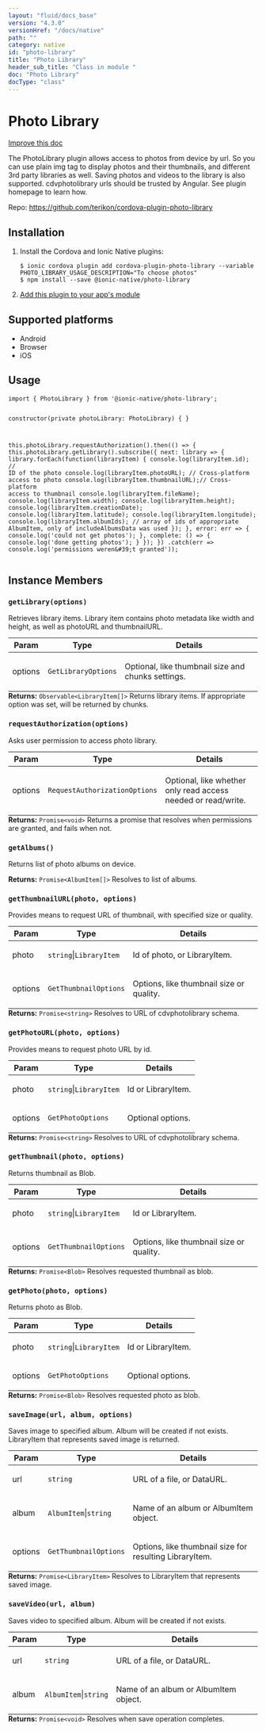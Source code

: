 ```yaml
---
layout: "fluid/docs_base"
version: "4.3.0"
versionHref: "/docs/native"
path: ""
category: native
id: "photo-library"
title: "Photo Library"
header_sub_title: "Class in module "
doc: "Photo Library"
docType: "class"
---
```


<h1 class="api-title">Photo Library</h1>

<a class="improve-v2-docs" href="http://github.com/ionic-team/ionic-native/edit/master/src/@ionic-native/plugins/photo-library/index.ts#L2">
  Improve this doc
</a>







<p>The PhotoLibrary plugin allows access to photos from device by url. So you can use plain img tag to display photos and their thumbnails, and different 3rd party libraries as well.
Saving photos and videos to the library is also supported.
cdvphotolibrary urls should be trusted by Angular. See plugin homepage to learn how.</p>


<p>Repo:
  <a href="https://github.com/terikon/cordova-plugin-photo-library">
    https://github.com/terikon/cordova-plugin-photo-library
  </a>
</p>


<h2><a class="anchor" name="installation" href="#installation"></a>Installation</h2>
<ol class="installation">
  <li>Install the Cordova and Ionic Native plugins:<br>
    <pre><code class="nohighlight">$ ionic cordova plugin add cordova-plugin-photo-library --variable PHOTO_LIBRARY_USAGE_DESCRIPTION="To choose photos"
$ npm install --save @ionic-native/photo-library
</code></pre>
  </li>
  <li><a href="https://ionicframework.com/docs/native/#Add_Plugins_to_Your_App_Module">Add this plugin to your app's module</a></li>
</ol>



<h2><a class="anchor" name="platforms" href="#platforms"></a>Supported platforms</h2>
<ul>
  <li>Android</li><li>Browser</li><li>iOS</li>
</ul>






<h2><a class="anchor" name="usage" href="#usage"></a>Usage</h2>
<pre><code class="lang-typescript">import { PhotoLibrary } from &#39;@ionic-native/photo-library&#39;;

constructor(private photoLibrary: PhotoLibrary) { }

this.photoLibrary.requestAuthorization().then(() =&gt; {
  this.photoLibrary.getLibrary().subscribe({
    next: library =&gt; {
      library.forEach(function(libraryItem) {
        console.log(libraryItem.id);          // ID of the photo
        console.log(libraryItem.photoURL);    // Cross-platform access to photo
        console.log(libraryItem.thumbnailURL);// Cross-platform access to thumbnail
        console.log(libraryItem.fileName);
        console.log(libraryItem.width);
        console.log(libraryItem.height);
        console.log(libraryItem.creationDate);
        console.log(libraryItem.latitude);
        console.log(libraryItem.longitude);
        console.log(libraryItem.albumIds);    // array of ids of appropriate AlbumItem, only of includeAlbumsData was used
      });
    },
    error: err =&gt; { console.log(&#39;could not get photos&#39;); },
    complete: () =&gt; { console.log(&#39;done getting photos&#39;); }
  });
})
.catch(err =&gt; console.log(&#39;permissions weren\&#39;t granted&#39;));
</code></pre>








<h2><a class="anchor" name="instance-members" href="#instance-members"></a>Instance Members</h2>
<h3><a class="anchor" name="getLibrary" href="#getLibrary"></a><code>getLibrary(options)</code></h3>




Retrieves library items. Library item contains photo metadata like width and height, as well as photoURL and thumbnailURL.
<table class="table param-table" style="margin:0;">
  <thead>
  <tr>
    <th>Param</th>
    <th>Type</th>
    <th>Details</th>
  </tr>
  </thead>
  <tbody>
  <tr>
    <td>
      options</td>
    <td>
      <code>GetLibraryOptions</code>
    </td>
    <td>
      <p>Optional, like thumbnail size and chunks settings.</p>
</td>
  </tr>
  </tbody>
</table>

<div class="return-value" markdown="1">
  <i class="icon ion-arrow-return-left"></i>
  <b>Returns:</b> <code>Observable&lt;LibraryItem[]&gt;</code> Returns library items. If appropriate option was set, will be returned by chunks.
</div><h3><a class="anchor" name="requestAuthorization" href="#requestAuthorization"></a><code>requestAuthorization(options)</code></h3>




Asks user permission to access photo library.
<table class="table param-table" style="margin:0;">
  <thead>
  <tr>
    <th>Param</th>
    <th>Type</th>
    <th>Details</th>
  </tr>
  </thead>
  <tbody>
  <tr>
    <td>
      options</td>
    <td>
      <code>RequestAuthorizationOptions</code>
    </td>
    <td>
      <p>Optional, like whether only read access needed or read/write.</p>
</td>
  </tr>
  </tbody>
</table>

<div class="return-value" markdown="1">
  <i class="icon ion-arrow-return-left"></i>
  <b>Returns:</b> <code>Promise&lt;void&gt;</code> Returns a promise that resolves when permissions are granted, and fails when not.
</div><h3><a class="anchor" name="getAlbums" href="#getAlbums"></a><code>getAlbums()</code></h3>




Returns list of photo albums on device.


<div class="return-value" markdown="1">
  <i class="icon ion-arrow-return-left"></i>
  <b>Returns:</b> <code>Promise&lt;AlbumItem[]&gt;</code> Resolves to list of albums.
</div><h3><a class="anchor" name="getThumbnailURL" href="#getThumbnailURL"></a><code>getThumbnailURL(photo,&nbsp;options)</code></h3>




Provides means to request URL of thumbnail, with specified size or quality.
<table class="table param-table" style="margin:0;">
  <thead>
  <tr>
    <th>Param</th>
    <th>Type</th>
    <th>Details</th>
  </tr>
  </thead>
  <tbody>
  <tr>
    <td>
      photo</td>
    <td>
      <code>string</code>|<code>LibraryItem</code>
    </td>
    <td>
      <p>Id of photo, or LibraryItem.</p>
</td>
  </tr>
  
  <tr>
    <td>
      options</td>
    <td>
      <code>GetThumbnailOptions</code>
    </td>
    <td>
      <p>Options, like thumbnail size or quality.</p>
</td>
  </tr>
  </tbody>
</table>

<div class="return-value" markdown="1">
  <i class="icon ion-arrow-return-left"></i>
  <b>Returns:</b> <code>Promise&lt;string&gt;</code> Resolves to URL of cdvphotolibrary schema.
</div><h3><a class="anchor" name="getPhotoURL" href="#getPhotoURL"></a><code>getPhotoURL(photo,&nbsp;options)</code></h3>




Provides means to request photo URL by id.
<table class="table param-table" style="margin:0;">
  <thead>
  <tr>
    <th>Param</th>
    <th>Type</th>
    <th>Details</th>
  </tr>
  </thead>
  <tbody>
  <tr>
    <td>
      photo</td>
    <td>
      <code>string</code>|<code>LibraryItem</code>
    </td>
    <td>
      <p>Id or LibraryItem.</p>
</td>
  </tr>
  
  <tr>
    <td>
      options</td>
    <td>
      <code>GetPhotoOptions</code>
    </td>
    <td>
      <p>Optional options.</p>
</td>
  </tr>
  </tbody>
</table>

<div class="return-value" markdown="1">
  <i class="icon ion-arrow-return-left"></i>
  <b>Returns:</b> <code>Promise&lt;string&gt;</code> Resolves to URL of cdvphotolibrary schema.
</div><h3><a class="anchor" name="getThumbnail" href="#getThumbnail"></a><code>getThumbnail(photo,&nbsp;options)</code></h3>




Returns thumbnail as Blob.
<table class="table param-table" style="margin:0;">
  <thead>
  <tr>
    <th>Param</th>
    <th>Type</th>
    <th>Details</th>
  </tr>
  </thead>
  <tbody>
  <tr>
    <td>
      photo</td>
    <td>
      <code>string</code>|<code>LibraryItem</code>
    </td>
    <td>
      <p>Id or LibraryItem.</p>
</td>
  </tr>
  
  <tr>
    <td>
      options</td>
    <td>
      <code>GetThumbnailOptions</code>
    </td>
    <td>
      <p>Options, like thumbnail size or quality.</p>
</td>
  </tr>
  </tbody>
</table>

<div class="return-value" markdown="1">
  <i class="icon ion-arrow-return-left"></i>
  <b>Returns:</b> <code>Promise&lt;Blob&gt;</code> Resolves requested thumbnail as blob.
</div><h3><a class="anchor" name="getPhoto" href="#getPhoto"></a><code>getPhoto(photo,&nbsp;options)</code></h3>




Returns photo as Blob.
<table class="table param-table" style="margin:0;">
  <thead>
  <tr>
    <th>Param</th>
    <th>Type</th>
    <th>Details</th>
  </tr>
  </thead>
  <tbody>
  <tr>
    <td>
      photo</td>
    <td>
      <code>string</code>|<code>LibraryItem</code>
    </td>
    <td>
      <p>Id or LibraryItem.</p>
</td>
  </tr>
  
  <tr>
    <td>
      options</td>
    <td>
      <code>GetPhotoOptions</code>
    </td>
    <td>
      <p>Optional options.</p>
</td>
  </tr>
  </tbody>
</table>

<div class="return-value" markdown="1">
  <i class="icon ion-arrow-return-left"></i>
  <b>Returns:</b> <code>Promise&lt;Blob&gt;</code> Resolves requested photo as blob.
</div><h3><a class="anchor" name="saveImage" href="#saveImage"></a><code>saveImage(url,&nbsp;album,&nbsp;options)</code></h3>




Saves image to specified album. Album will be created if not exists.
LibraryItem that represents saved image is returned.
<table class="table param-table" style="margin:0;">
  <thead>
  <tr>
    <th>Param</th>
    <th>Type</th>
    <th>Details</th>
  </tr>
  </thead>
  <tbody>
  <tr>
    <td>
      url</td>
    <td>
      <code>string</code>
    </td>
    <td>
      <p>URL of a file, or DataURL.</p>
</td>
  </tr>
  
  <tr>
    <td>
      album</td>
    <td>
      <code>AlbumItem</code>|<code>string</code>
    </td>
    <td>
      <p>Name of an album or AlbumItem object.</p>
</td>
  </tr>
  
  <tr>
    <td>
      options</td>
    <td>
      <code>GetThumbnailOptions</code>
    </td>
    <td>
      <p>Options, like thumbnail size for resulting LibraryItem.</p>
</td>
  </tr>
  </tbody>
</table>

<div class="return-value" markdown="1">
  <i class="icon ion-arrow-return-left"></i>
  <b>Returns:</b> <code>Promise&lt;LibraryItem&gt;</code> Resolves to LibraryItem that represents saved image.
</div><h3><a class="anchor" name="saveVideo" href="#saveVideo"></a><code>saveVideo(url,&nbsp;album)</code></h3>




Saves video to specified album. Album will be created if not exists.
<table class="table param-table" style="margin:0;">
  <thead>
  <tr>
    <th>Param</th>
    <th>Type</th>
    <th>Details</th>
  </tr>
  </thead>
  <tbody>
  <tr>
    <td>
      url</td>
    <td>
      <code>string</code>
    </td>
    <td>
      <p>URL of a file, or DataURL.</p>
</td>
  </tr>
  
  <tr>
    <td>
      album</td>
    <td>
      <code>AlbumItem</code>|<code>string</code>
    </td>
    <td>
      <p>Name of an album or AlbumItem object.</p>
</td>
  </tr>
  </tbody>
</table>

<div class="return-value" markdown="1">
  <i class="icon ion-arrow-return-left"></i>
  <b>Returns:</b> <code>Promise&lt;void&gt;</code> Resolves when save operation completes.
</div>





